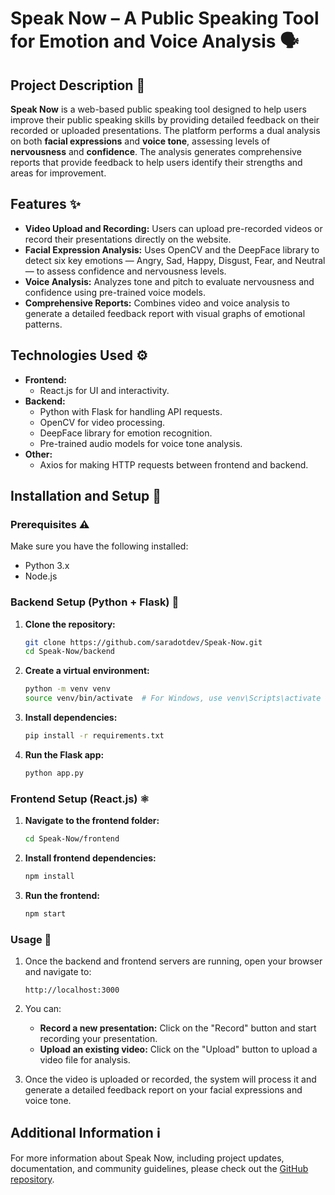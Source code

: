 # Speak Now – A Public Speaking Tool for Emotion and Voice Analysis 🗣

## Project Description 📝
**Speak Now** is a web-based public speaking tool designed to help users improve their public speaking skills by providing detailed feedback on their recorded or uploaded presentations. The platform performs a dual analysis on both **facial expressions** and **voice tone**, assessing levels of **nervousness** and **confidence**. The analysis generates comprehensive reports that provide feedback to help users identify their strengths and areas for improvement.

## Features ✨
- **Video Upload and Recording:** Users can upload pre-recorded videos or record their presentations directly on the website.
- **Facial Expression Analysis:** Uses OpenCV and the DeepFace library to detect six key emotions — Angry, Sad, Happy, Disgust, Fear, and Neutral — to assess confidence and nervousness levels.
- **Voice Analysis:** Analyzes tone and pitch to evaluate nervousness and confidence using pre-trained voice models.
- **Comprehensive Reports:** Combines video and voice analysis to generate a detailed feedback report with visual graphs of emotional patterns.

## Technologies Used ⚙
- **Frontend:**
  - React.js for UI and interactivity.
- **Backend:**
  - Python with Flask for handling API requests.
  - OpenCV for video processing.
  - DeepFace library for emotion recognition.
  - Pre-trained audio models for voice tone analysis.
- **Other:**
  - Axios for making HTTP requests between frontend and backend.

## Installation and Setup 🔑

### Prerequisites ⚠
Make sure you have the following installed:
- Python 3.x
- Node.js

### Backend Setup (Python + Flask) 🐍
1. **Clone the repository:**
   ```bash
   git clone https://github.com/saradotdev/Speak-Now.git
   cd Speak-Now/backend
   ```

2. **Create a virtual environment:**
   ```bash
   python -m venv venv
   source venv/bin/activate  # For Windows, use venv\Scripts\activate
   ```

3. **Install dependencies:**
   ```bash
   pip install -r requirements.txt
   ```

4. **Run the Flask app:**
   ```bash
   python app.py
   ```

### Frontend Setup (React.js) ⚛
1. **Navigate to the frontend folder:**
   ```bash
   cd Speak-Now/frontend
   ```

2. **Install frontend dependencies:**
   ```bash
   npm install
   ```

3. **Run the frontend:**
   ```bash
   npm start
   ```

### Usage 🚀
1. Once the backend and frontend servers are running, open your browser and navigate to:
   ```
   http://localhost:3000
   ```

2. You can:
   - **Record a new presentation:** Click on the "Record" button and start recording your presentation.
   - **Upload an existing video:** Click on the "Upload" button to upload a video file for analysis.

3. Once the video is uploaded or recorded, the system will process it and generate a detailed feedback report on your facial expressions and voice tone.

## Additional Information ℹ️
For more information about Speak Now, including project updates, documentation, and community guidelines, please check out the [GitHub repository](https://github.com/saradotdev/Speak-Now).